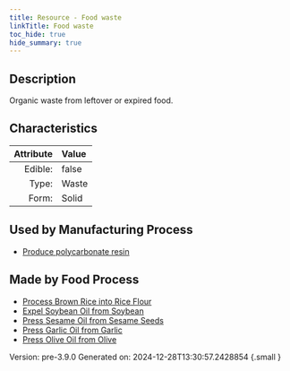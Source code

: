 ```yaml
---
title: Resource - Food waste
linkTitle: Food waste
toc_hide: true
hide_summary: true
---
```


## Description
Organic waste from leftover or expired food. 

## Characteristics

| Attribute      | Value |
|--------:|:------|
|Edible:|false|
|Type:|Waste|
|Form:|Solid|
 

## Used by Manufacturing Process

- [Produce polycarbonate resin](/docs/definitions/process/produce-polycarbonate-resin)


## Made by Food Process

- [Process Brown Rice into Rice Flour](/docs/definitions/food/process-brown-rice-into-rice-flour)
- [Expel Soybean Oil from Soybean](/docs/definitions/food/expel-soybean-oil-from-soybean)
- [Press Sesame Oil from Sesame Seeds](/docs/definitions/food/press-sesame-oil-from-sesame-seeds)
- [Press Garlic Oil from Garlic](/docs/definitions/food/press-garlic-oil-from-garlic)
- [Press Olive Oil from Olive](/docs/definitions/food/press-olive-oil-from-olive)

    

Version: pre-3.9.0 Generated on: 2024-12-28T13:30:57.2428854
{.small }
